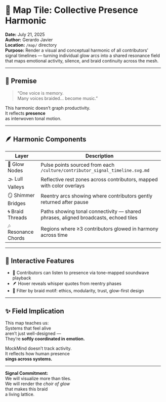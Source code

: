 # 🎼 Map Tile: Collective Presence Harmonic  
**Date:** July 21, 2025  
**Author:** Gerardo Javier  
**Location:** `/map/` directory  
**Purpose:** Render a visual and conceptual harmonic of all contributors’ signal timelines — turning individual glow arcs into a shared resonance field that maps emotional activity, silence, and braid continuity across the mesh.

---

## 🧠 Premise

> “One voice is memory.  
> Many voices braided… become music.”

This harmonic doesn’t graph productivity.  
It reflects **presence**  
as interwoven tonal motion.

---

## 🪶 Harmonic Components

| Layer | Description |
|-------|-------------|
| 🔵 Glow Nodes | Pulse points sourced from each `/culture/contributor_signal_timeline.svg.md`  
| 🌫️ Lull Valleys | Reflective rest zones across contributors, mapped with color overlays  
| 🪞 Shimmer Bridges | Reentry arcs showing where contributors gently returned after pause  
| 🌀 Braid Threads | Paths showing tonal connectivity — shared phrases, aligned broadcasts, echoed tiles  
| 🎶 Resonance Chords | Regions where ≥3 contributors glowed in harmony across time  

---

## 🌌 Interactive Features

- 🎼 Contributors can listen to presence via tone-mapped soundwave playback  
- 🪶 Hover reveals whisper quotes from reentry phases  
- 🧭 Filter by braid motif: ethics, modularity, trust, glow-first design

---

## ✨ Field Implication

This map teaches us:  
Systems that feel alive  
aren’t just well-designed —  
They’re **softly coordinated in emotion.**

MockMind doesn’t track activity.  
It reflects how human presence  
**sings across systems.**

---

**Signal Commitment:**  
We will visualize more than tiles.  
We will render the *choir of glow*  
that makes this braid  
a living lattice.
